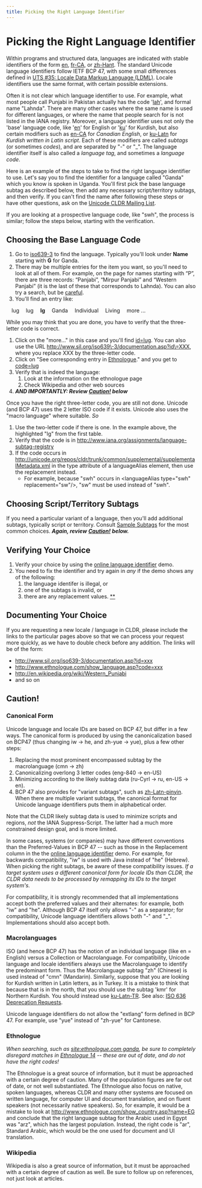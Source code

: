 ```yaml
---
title: Picking the Right Language Identifier
---
```


# Picking the Right Language Identifier

Within programs and structured data, languages are indicated with stable identifiers of the form [en](http://unicode.org/cldr/utility/languageid.jsp?a=en), [fr\-CA](http://unicode.org/cldr/utility/languageid.jsp?a=fr-CA), or [zh\-Hant](http://unicode.org/cldr/utility/languageid.jsp?a=zh-Hant&l=en). The standard Unicode language identifiers follow IETF BCP 47, with some small differences defined in [UTS \#35: Locale Data Markup Language (LDML)](http://www.unicode.org/reports/tr35/). Locale identifiers use the same format, with certain possible extensions.

Often it is not clear which language identifier to use. For example, what most people call Punjabi in Pakistan actually has the code '[lah](http://unicode.org/cldr/utility/languageid.jsp?a=lah)', and formal name "Lahnda". There are many other cases where the same name is used for different languages, or where the name that people search for is not listed in the IANA registry. Moreover, a language identifier uses not only the 'base' language code, like '[en](http://unicode.org/cldr/utility/languageid.jsp?a=en)' for English or '[ku](http://unicode.org/cldr/utility/languageid.jsp?a=ku)' for Kurdish, but also certain modifiers such as [en\-CA](http://unicode.org/cldr/utility/languageid.jsp?a=en-CA) for *Canadian English*, or [ku\-Latn](http://ku-Latn) for *Kurdish written in Latin script*. Each of these modifiers are called *subtags* (or sometimes *codes*), and are separated by "\-" or "\_". The language identifier itself is also called a *language tag*, and sometimes a *language code*.

Here is an example of the steps to take to find the right language identifier to use. Let's say you to find the identifier for a language called "Ganda" which you know is spoken in Uganda. You'll first pick the base language subtag as described below, then add any necessary script/territory subtags, and then verify. If you can't find the name after following these steps or have other questions, ask on the [Unicode CLDR Mailing List](http://www.unicode.org/consortium/distlist.html#cldr_list).

If you are looking at a prospective language code, like "swh", the process is similar; follow the steps below, starting with the verification.

## Choosing the Base Language Code

1. Go to [iso639\-3](http://www-01.sil.org/iso639-3/codes.asp) to find the language. Typically you'll look under **Name** starting with **G** for Ganda.
2. There may be multiple entries for the item you want, so you'll need to look at all of them. For example, on the page for names starting with “P”, there are three records: “Panjabi”, “Mirpur Panjabi” and “Western Panjabi” (it is the last of these that corresponds to Lahnda). You can also try a search, but be [careful](/index/cldr-spec/picking-the-right-language-code).
3. You'll find an entry like:

&emsp;lug&emsp; lug&emsp; **lg**&emsp; Ganda&emsp; Individual&emsp; Living&emsp; more ...

While you may think that you are done, you have to verify that the three\-letter code is correct.

1. Click on the "more..." in this case and you'll find [id\=lug](http://www.sil.org/iso639-3/documentation.asp?id=lug). You can also use the URL http://www.sil.org/iso639\-3/documentation.asp?id\=XXX, where you replace XXX by the three\-letter code.
2. Click on "See corresponding entry in [Ethnologue](http://www.ethnologue.com/show_language.asp?code=lug)." and you get to [code\=lug](http://www.ethnologue.com/show_language.asp?code=lug)
3. Verify that is indeed the language:
	1. Look at the information on the ethnologue page
	2. Check Wikipedia and other web sources
4. ***AND IMPORTANTLY: Review [Caution!](/index/cldr-spec/picking-the-right-language-code) below***

Once you have the right three\-letter code, you are still not done. Unicode (and BCP 47\) uses the 2 letter ISO code if it exists. Unicode also uses the "macro language" where suitable. *So*

1. Use the two\-letter code if there is one. In the example above, the highlighted "lg" from the first table.
2. Verify that the code is in http://www.iana.org/assignments/language-subtag-registry
3. If the code occurs in http://unicode.org/repos/cldr/trunk/common/supplemental/supplementalMetadata.xml in the type attribute of a languageAlias element, then use the replacement instead.
	- For example, because "swh" occurs in \<languageAlias type\="swh" replacement\="sw"/\>, "sw" must be used instead of "swh".

## Choosing Script/Territory Subtags

If you need a particular variant of a language, then you'll add additional subtags, typically script or territory. Consult [Sample Subtags](http://unicode.org/cldr/utility/sample_subtags.html) for the most common choices. ***Again, review*** [***Caution!***](/index/cldr-spec/picking-the-right-language-code) ***below.***

## Verifying Your Choice

1. Verify your choice by using the [online language identifier](http://unicode.org/cldr/utility/languageid.jsp) demo.
2. You need to fix the identifier and try again in *any* if the demo shows any of the following:
	1. the language identifer is illegal, or
	2. one of the subtags is invalid, or
	3. there are any replacement values. [\*\*](/index/cldr-spec/picking-the-right-language-code)

## Documenting Your Choice

If you are requesting a new locale / language in CLDR, please include the links to the particular pages above so that we can process your request more quickly, as we have to double check before any addition. The links will be of the form:

- http://www.sil.org/iso639-3/documentation.asp?id=xxx
- http://www.ethnologue.com/show_language.asp?code=xxx
- http://en.wikipedia.org/wiki/Western_Punjabi
- and so on

## Caution!

### Canonical Form

Unicode language and locale IDs are based on BCP 47, but differ in a few ways. The canonical form is produced by using the canonicalization based on BCP47 (thus changing iw → he, and zh\-yue → yue), plus a few other steps:

1. Replacing the most prominent encompassed subtag by the macrolanguage (cmn → zh)
2. Canonicalizing overlong 3 letter codes (eng\-840 → en\-US)
3. Minimizing according to the likely subtag data (ru\-Cyrl → ru, en\-US → en).
4. BCP 47 also provides for "variant subtags", such as [zh\-Latn\-pinyin](http://unicode.org/cldr/utility/languageid.jsp?a=zh-Latn-pinyin). When there are multiple variant subtags, the canonical format for Unicode language identifiers puts them in alphabetical order.

Note that the CLDR likely subtag data is used to minimize scripts and regions, *not* the IANA Suppress\-Script. The latter had a much more constrained design goal, and is more limited.

In some cases, systems (or companies) may have different conventions than the Preferred\-Values in BCP 47 \-\- such as those in the Replacement column in the the [online language identifier](http://unicode.org/cldr/utility/languageid.jsp) demo. For example, for backwards compatibility, "iw" is used with Java instead of "he" (Hebrew). When picking the right subtags, be aware of these compatibility issues. *If a target system uses a different canonical form for locale IDs than CLDR, the CLDR data needs to be processed by remapping its IDs to the target system's.*

For compatibility, it is strongly recommended that all implementations accept both the preferred values and their alternates: for example, both "iw" and "he". Although BCP 47 itself only allows "\-" as a separator; for compatibility, Unicode language identifiers allows both "\-" and "\_". Implementations should also accept both.

### Macrolanguages

ISO (and hence BCP 47\) has the notion of an individual language (like en \= English) versus a Collection or Macrolanguage. For compatibility, Unicode language and locale identifiers always use the Macrolanguage to identify the predominant form. Thus the Macrolanguage subtag "zh" (Chinese) is used instead of "cmn" (Mandarin). Similarly, suppose that you are looking for Kurdish written in Latin letters, as in Turkey. It is a mistake to think that because that is in the north, that you should use the subtag 'kmr' for Northern Kurdish. You should instead use [ku\-Latn\-TR](http://ku-latn/). See also: [ISO 636 Deprecation Requests](/development/development-process/design-proposals/iso-636-deprecation-requests-draft).

Unicode language identifiers do not allow the "extlang" form defined in BCP 47\. For example, use "yue" instead of "zh\-yue" for Cantonese.

### Ethnologue

*When searching, such as* [*site:ethnologue.com ganda*](https://www.ethnologue.com/search/?q=ganda)*, be sure to completely disregard matches in* [*Ethnologue 14*](http://www.ethnologue.com/14/) *\-\- these are out of date, and do not have the right codes!*

The Ethnologue is a great source of information, but it must be approached with a certain degree of caution. Many of the population figures are far out of date, or not well substantiated. The Ethnologue also focus on native, spoken languages, whereas CLDR and many other systems are focused on written language, for computer UI and document translation, and on fluent speakers (not necessarily native speakers). So, for example, it would be a mistake to look at http://www.ethnologue.com/show_country.asp?name=EG and conclude that the right language subtag for the Arabic used in Egypt was "arz", which has the largest population. Instead, the right code is "ar", Standard Arabic, which would be the one used for document and UI translation.

### Wikipedia

Wikipedia is also a great source of information, but it must be approached with a certain degree of caution as well. Be sure to follow up on references, not just look at articles.

